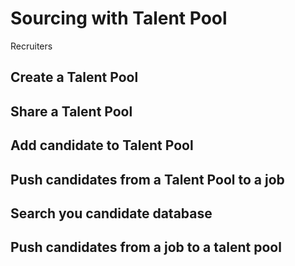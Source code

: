 Sourcing with Talent Pool
=========================

Recruiters

Create a Talent Pool
--------------------

Share a Talent Pool
-------------------

Add candidate to Talent Pool 
-----------------------------

Push candidates from a Talent Pool to a job
-------------------------------------------

Search you candidate database
-----------------------------

Push candidates from a job to a talent pool
-------------------------------------------
